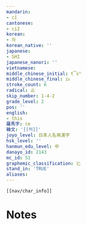 ```yaml
---
mandarin:
- cǐ
cantonese:
- ci2
korean:
- 차
korean_native: ''
japanese:
- SHI
japanese_nanori: ''
vietnamese:
middle_chinese_initial: t͡sʰ
middle_chinese_final: iᴇ
stroke_count: 6
radical: 止
skip_number: 1-4-2
grade_level: 2
pos: ''
english:
- this
羅馬字: ce
韓文: '[[처]]'
joyo_level: 日本人名用漢字
hsk_level: ''
hanmun_edu_level: 中
danayo_id: 2143
mc_id: 51
graphemic_classification: 匕
stand_in: 'TRUE'
aliases:
---
```

```meta-bind-embed
[[nav/char_info]]
```

# Notes
